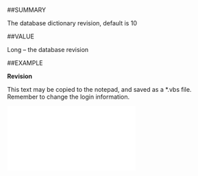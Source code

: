 
##SUMMARY

The database dictionary revision, default is 10


##VALUE

Long – the database revision


##EXAMPLE

**Revision**

This text may be copied to the notepad, and saved as a *.vbs file. Remember to change the login information.

![](..\..\Examples\vbs\SODictionary.Revision.vbs.txt)

